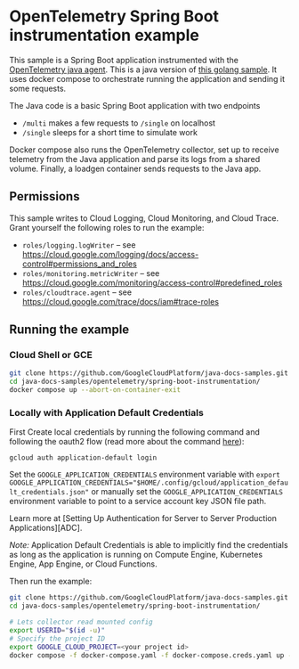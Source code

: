 # OpenTelemetry Spring Boot instrumentation example

This sample is a Spring Boot application instrumented with the [OpenTelemetry java
agent](https://opentelemetry.io/docs/instrumentation/java/automatic/). This is a java version
of [this golang
sample](https://github.com/GoogleCloudPlatform/golang-samples/tree/main/opentelemetry/instrumentation).
It uses docker compose to orchestrate running the application and sending it some requests.

The Java code is a basic Spring Boot application with two endpoints
- `/multi` makes a few requests to `/single` on localhost
- `/single` sleeps for a short time to simulate work

Docker compose also runs the OpenTelemetry collector, set up to receive telemetry from the Java
application and parse its logs from a shared volume. Finally, a loadgen container sends
requests to the Java app.

## Permissions

This sample writes to Cloud Logging, Cloud Monitoring, and Cloud Trace. Grant yourself the
following roles to run the example:
- `roles/logging.logWriter` – see https://cloud.google.com/logging/docs/access-control#permissions_and_roles
- `roles/monitoring.metricWriter` – see https://cloud.google.com/monitoring/access-control#predefined_roles
- `roles/cloudtrace.agent` – see https://cloud.google.com/trace/docs/iam#trace-roles

## Running the example

### Cloud Shell or GCE

```sh
git clone https://github.com/GoogleCloudPlatform/java-docs-samples.git
cd java-docs-samples/opentelemetry/spring-boot-instrumentation/
docker compose up --abort-on-container-exit
```

### Locally with Application Default Credentials


First Create local credentials by running the following command and following the
oauth2 flow (read more about the command [here][auth_command]):

	gcloud auth application-default login

Set the `GOOGLE_APPLICATION_CREDENTIALS` environment variable with `export GOOGLE_APPLICATION_CREDENTIALS="$HOME/.config/gcloud/application_default_credentials.json"`
or manually set the `GOOGLE_APPLICATION_CREDENTIALS` environment variable to point to a service
account key JSON file path.

Learn more at [Setting Up Authentication for Server to Server Production Applications][ADC].

*Note:* Application Default Credentials is able to implicitly find the credentials as long as the application is running on Compute Engine, Kubernetes Engine, App Engine, or Cloud Functions.

Then run the example:

```sh
git clone https://github.com/GoogleCloudPlatform/java-docs-samples.git
cd java-docs-samples/opentelemetry/spring-boot-instrumentation/

# Lets collector read mounted config
export USERID="$(id -u)"
# Specify the project ID
export GOOGLE_CLOUD_PROJECT=<your project id>
docker compose -f docker-compose.yaml -f docker-compose.creds.yaml up --abort-on-container-exit
```

[auth_command]: https://cloud.google.com/sdk/gcloud/reference/beta/auth/application-default/login
